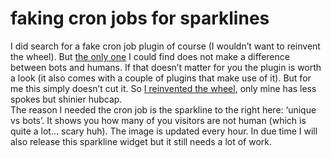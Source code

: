 <!--
  date: 2007-01-31
  modified: 2007-01-31
  slug: faking-cron-jobs-for-sparklines
  type: post
  categories: backend, Wordpress
-->

# faking cron jobs for sparklines

<p>I did search for a fake cron job plugin of course (I wouldn&#8217;t want to reinvent the wheel). But <a href="http://www.skippy.net/blog/category/wordpress/plugins/wp-cron/" target="_blank">the only one</a> I could find does not make a difference between bots and humans. If that doesn&#8217;t matter for you the plugin is worth a look (it also comes with a couple of plugins that make use of it). But for me this simply doesn&#8217;t cut it. So <a href="?page_id=288">I reinvented the wheel</a>, only mine has less spokes but shinier hubcap.<br />
The reason I needed the cron job is the sparkline to the right here: &#8216;unique vs bots&#8217;. It shows you how many of you visitors are not human (which is quite a lot&#8230; scary huh). The image is updated every hour. In due time I will also release this sparkline widget but it still needs a lot of work.</p>
